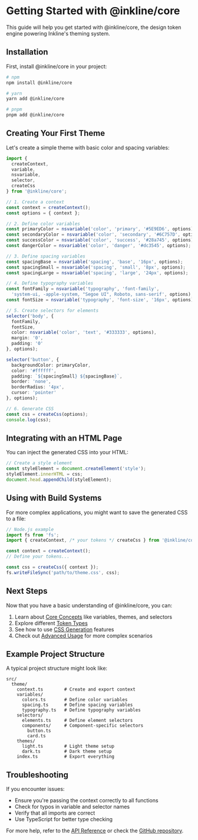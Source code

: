 # Getting Started with @inkline/core

This guide will help you get started with @inkline/core, the design token engine powering Inkline's theming system.

## Installation

First, install @inkline/core in your project:

```bash
# npm
npm install @inkline/core

# yarn
yarn add @inkline/core

# pnpm
pnpm add @inkline/core
```

## Creating Your First Theme

Let's create a simple theme with basic color and spacing variables:

```typescript
import { 
  createContext, 
  variable, 
  nsvariable,
  selector, 
  createCss 
} from '@inkline/core';

// 1. Create a context
const context = createContext();
const options = { context };

// 2. Define color variables
const primaryColor = nsvariable('color', 'primary', '#5E9ED6', options);
const secondaryColor = nsvariable('color', 'secondary', '#6C757D', options);
const successColor = nsvariable('color', 'success', '#28a745', options);
const dangerColor = nsvariable('color', 'danger', '#dc3545', options);

// 3. Define spacing variables
const spacingBase = nsvariable('spacing', 'base', '16px', options);
const spacingSmall = nsvariable('spacing', 'small', '8px', options);
const spacingLarge = nsvariable('spacing', 'large', '24px', options);

// 4. Define typography variables
const fontFamily = nsvariable('typography', 'font-family', 
  'system-ui, -apple-system, "Segoe UI", Roboto, sans-serif', options);
const fontSize = nsvariable('typography', 'font-size', '16px', options);

// 5. Create selectors for elements
selector('body', {
  fontFamily,
  fontSize,
  color: nsvariable('color', 'text', '#333333', options),
  margin: '0',
  padding: '0'
}, options);

selector('button', {
  backgroundColor: primaryColor,
  color: '#ffffff',
  padding: `${spacingSmall} ${spacingBase}`,
  border: 'none',
  borderRadius: '4px',
  cursor: 'pointer'
}, options);

// 6. Generate CSS
const css = createCss(options);
console.log(css);
```

## Integrating with an HTML Page

You can inject the generated CSS into your HTML:

```typescript
// Create a style element
const styleElement = document.createElement('style');
styleElement.innerHTML = css;
document.head.appendChild(styleElement);
```

## Using with Build Systems

For more complex applications, you might want to save the generated CSS to a file:

```typescript
// Node.js example
import fs from 'fs';
import { createContext, /* your tokens */ createCss } from '@inkline/core';

const context = createContext();
// Define your tokens...

const css = createCss({ context });
fs.writeFileSync('path/to/theme.css', css);
```

## Next Steps

Now that you have a basic understanding of @inkline/core, you can:

1. Learn about [Core Concepts](./core-concepts/README.md) like variables, themes, and selectors
2. Explore different [Token Types](./token-types/README.md)
3. See how to use [CSS Generation](./css-generation.md) features
4. Check out [Advanced Usage](./advanced/README.md) for more complex scenarios

## Example Project Structure

A typical project structure might look like:

```
src/
  theme/
    context.ts        # Create and export context
    variables/
      colors.ts       # Define color variables
      spacing.ts      # Define spacing variables
      typography.ts   # Define typography variables
    selectors/
      elements.ts     # Define element selectors
      components/     # Component-specific selectors
        button.ts
        card.ts
    themes/
      light.ts        # Light theme setup
      dark.ts         # Dark theme setup
    index.ts          # Export everything
```

## Troubleshooting

If you encounter issues:

- Ensure you're passing the context correctly to all functions
- Check for typos in variable and selector names
- Verify that all imports are correct
- Use TypeScript for better type checking

For more help, refer to the [API Reference](./api/README.md) or check the [GitHub repository](https://github.com/inkline/inkline).